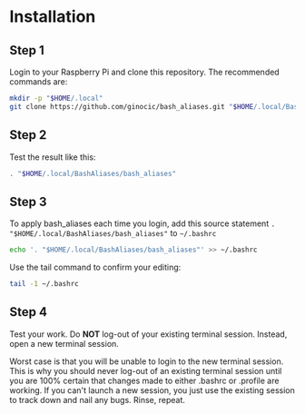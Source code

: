 # Installation
## Step 1

Login to your Raspberry Pi and clone this repository. The recommended commands are:

```bash
mkdir -p "$HOME/.local"
git clone https://github.com/ginocic/bash_aliases.git "$HOME/.local/BashAliases"
```

## Step 2

Test the result like this:

```bash
. "$HOME/.local/BashAliases/bash_aliases"
```

## Step 3

To apply bash_aliases each time you login, add this source statement `. "$HOME/.local/BashAliases/bash_aliases"` to `~/.bashrc`
	
```bash
echo '. "$HOME/.local/BashAliases/bash_aliases"' >> ~/.bashrc
```

Use the tail command to confirm your editing:

```bash
tail -1 ~/.bashrc
```

## Step 4

Test your work. Do **NOT** log-out of your existing terminal session. Instead, open a new terminal session.

Worst case is that you will be unable to login to the new terminal session. This is why you should never log-out of an existing terminal session until you are 100% certain that changes made to either .bashrc or .profile are working. If you can't launch a new session, you just use the existing session to track down and nail any bugs. Rinse, repeat.
